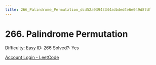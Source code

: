 ```yaml
---
title: 266_Palindrome_Permutation_dcd52a93943344adbded4e6e049d87df
---
```


# 266. Palindrome Permutation

Difficulty: Easy
ID: 266
Solved?: Yes

[Account Login - LeetCode](https://leetcode.com/problems/palindrome-permutation)